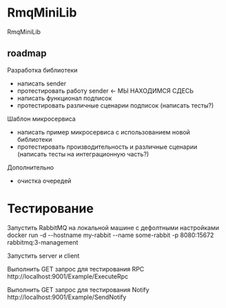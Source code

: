 # RmqMiniLib

RmqMiniLib

## roadmap

Разработка библиотеки

-   написать sender
-   протестировать работу sender <- МЫ НАХОДИМСЯ СДЕСЬ
-   написать функционал подписок
-   протестировать различные сценарии подписок (написать тесты?)

Шаблон микросервиса

-   написать пример микросервиса с использованием новой библиотеки
-   протестировать производительность и различные сценарии (написать тесты на интеграционную часть?)

Дополнительно

-   очистка очередей

# Тестирование

Запустить RabbitMQ на локальной машине с дефолтными настройками
docker run -d --hostname my-rabbit --name some-rabbit -p 8080:15672 rabbitmq:3-management

Запустить server и client

Выполнить GET запрос для тестирования RPC
http://localhost:9001/Example/ExecuteRpc

Выполнить GET запрос для тестирования Notify
http://localhost:9001/Example/SendNotify

